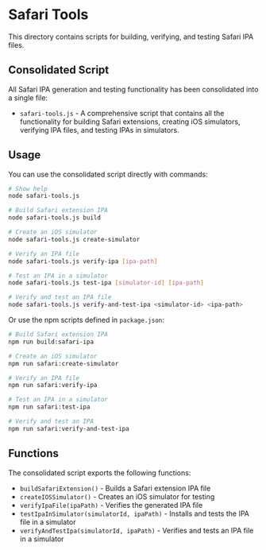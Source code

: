 # Safari Tools

This directory contains scripts for building, verifying, and testing Safari IPA files.

## Consolidated Script

All Safari IPA generation and testing functionality has been consolidated into a single file:

- `safari-tools.js` - A comprehensive script that contains all the functionality for building Safari extensions, creating iOS simulators, verifying IPA files, and testing IPAs in simulators.

## Usage

You can use the consolidated script directly with commands:

```bash
# Show help
node safari-tools.js

# Build Safari extension IPA
node safari-tools.js build

# Create an iOS simulator
node safari-tools.js create-simulator

# Verify an IPA file
node safari-tools.js verify-ipa [ipa-path]

# Test an IPA in a simulator
node safari-tools.js test-ipa [simulator-id] [ipa-path]

# Verify and test an IPA file
node safari-tools.js verify-and-test-ipa <simulator-id> <ipa-path>
```

Or use the npm scripts defined in `package.json`:

```bash
# Build Safari extension IPA
npm run build:safari-ipa

# Create an iOS simulator
npm run safari:create-simulator

# Verify an IPA file
npm run safari:verify-ipa

# Test an IPA in a simulator
npm run safari:test-ipa

# Verify and test an IPA
npm run safari:verify-and-test-ipa
```

## Functions

The consolidated script exports the following functions:

- `buildSafariExtension()` - Builds a Safari extension IPA file
- `createIOSSimulator()` - Creates an iOS simulator for testing
- `verifyIpaFile(ipaPath)` - Verifies the generated IPA file
- `testIpaInSimulator(simulatorId, ipaPath)` - Installs and tests the IPA file in a simulator
- `verifyAndTestIpa(simulatorId, ipaPath)` - Verifies and tests an IPA file in a simulator